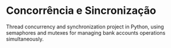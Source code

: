 # Concorrência e Sincronização
Thread concurrency and synchronization project in Python, using semaphores and mutexes for managing bank accounts operations simultaneously.
